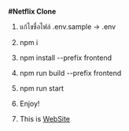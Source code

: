 **#Netflix Clone**

1. แก้ไขชื่อไฟล์ .env.sample -> .env

2. npm i

3. npm install --prefix frontend

4. npm run build --prefix frontend

5. npm run start

6. Enjoy!

7. This is [WebSite](https://netflix-cloning-nj6c.onrender.com) 
